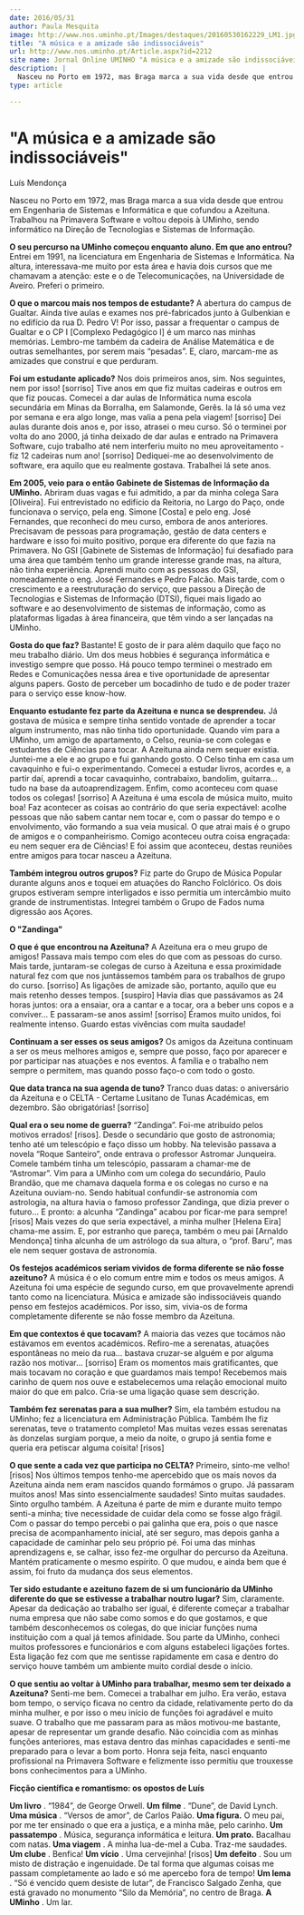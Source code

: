 ```yaml
---
date: 2016/05/31
author: Paula Mesquita
image: http://www.nos.uminho.pt/Images/destaques/20160530162229_LM1.jpg
title: "A música e a amizade são indissociáveis"
url: http://www.nos.uminho.pt/Article.aspx?id=2212
site name: Jornal Online UMINHO "A música e a amizade são indissociáveis"
description: |
  Nasceu no Porto em 1972, mas Braga marca a sua vida desde que entrou em Engenharia de Sistemas e Informática e que cofundou a Azeituna. Trabalhou na Primavera Software e voltou depois à UMinho, sendo informático na Direção de Tecnologias e Sistemas de Informação.
type: article

---
```

# "A música e a amizade são indissociáveis"




Luís Mendonça

Nasceu no Porto em 1972, mas Braga marca a sua vida desde que entrou em Engenharia de Sistemas e Informática e que cofundou a Azeituna. Trabalhou na Primavera Software e voltou depois à UMinho, sendo informático na Direção de Tecnologias e Sistemas de Informação.

**O seu percurso na UMinho começou enquanto aluno. Em que ano entrou?** 
Entrei em 1991, na licenciatura em Engenharia de Sistemas e Informática. Na altura, interessava-me muito por esta área e havia dois cursos que me chamavam a atenção: este e o de Telecomunicações, na Universidade de Aveiro. Preferi o primeiro.

**O que o marcou mais nos tempos de estudante?** 
A abertura do campus de Gualtar. Ainda tive aulas e exames nos pré-fabricados junto à Gulbenkian e no edifício da rua D. Pedro V! Por isso, passar a frequentar o campus de Gualtar e o CP I [Complexo Pedagógico I] é um marco nas minhas memórias. Lembro-me também da cadeira de Análise Matemática e de outras semelhantes, por serem mais “pesadas”. E, claro, marcam-me as amizades que construí e que perduram.

**Foi um estudante aplicado?** 
Nos dois primeiros anos, sim. Nos seguintes, nem por isso! [sorriso] Tive anos em que fiz muitas cadeiras e outros em que fiz poucas. Comecei a dar aulas de Informática numa escola secundária em Minas da Borralha, em Salamonde, Gerês. Ia lá só uma vez por semana e era algo longe, mas valia a pena pela viagem! [sorriso] Dei aulas durante dois anos e, por isso, atrasei o meu curso. Só o terminei por volta do ano 2000, já tinha deixado de dar aulas e entrado na Primavera Software, cujo trabalho até nem interferiu muito no meu aproveitamento - fiz 12 cadeiras num ano! [sorriso] Dediquei-me ao desenvolvimento de software, era aquilo que eu realmente gostava. Trabalhei lá sete anos.

**Em 2005, veio para o então Gabinete de Sistemas de Informação da UMinho.** 
Abriram duas vagas e fui admitido, a par da minha colega Sara [Oliveira]. Fui entrevistado no edifício da Reitoria, no Largo do Paço, onde funcionava o serviço, pela eng. Simone [Costa] e pelo eng. José Fernandes, que reconheci do meu curso, embora de anos anteriores. Precisavam de pessoas para programação, gestão de data centers e hardware e isso foi muito positivo, porque era diferente do que fazia na Primavera. No GSI [Gabinete de Sistemas de Informação] fui desafiado para uma área que também tenho um grande interesse grande mas, na altura, não tinha experiência. Aprendi muito com as pessoas do GSI, nomeadamente o eng. José Fernandes e Pedro Falcão. Mais tarde, com o crescimento e a reestruturação do serviço, que passou a Direção de Tecnologias e Sistemas de Informação (DTSI), fiquei mais ligado ao software e ao desenvolvimento de sistemas de informação, como as plataformas ligadas à área financeira, que têm vindo a ser lançadas na UMinho.

**Gosta do que faz?** 
Bastante! E gosto de ir para além daquilo que faço no meu trabalho diário. Um dos meus hobbies é segurança informática e investigo sempre que posso. Há pouco tempo terminei o mestrado em Redes e Comunicações nessa área e tive oportunidade de apresentar alguns papers. Gosto de perceber um bocadinho de tudo e de poder trazer para o serviço esse know-how.

**Enquanto estudante fez parte da Azeituna e nunca se desprendeu.** 
Já gostava de música e sempre tinha sentido vontade de aprender a tocar algum instrumento, mas não tinha tido oportunidade. Quando vim para a UMinho, um amigo de apartamento, o Celso, reunia-se com colegas e estudantes de Ciências para tocar. A Azeituna ainda nem sequer existia. Juntei-me a ele e ao grupo e fui ganhando gosto. O Celso tinha em casa um cavaquinho e fui-o experimentando. Comecei a estudar livros, acordes e, a partir daí, aprendi a tocar cavaquinho, contrabaixo, bandolim, guitarra… tudo na base da autoaprendizagem. Enfim, como aconteceu com quase todos os colegas! [sorriso] A Azeituna é uma escola de música muito, muito boa! Faz acontecer as coisas ao contrário do que seria expectável: acolhe pessoas que não sabem cantar nem tocar e, com o passar do tempo e o envolvimento, vão formando a sua veia musical. O que atrai mais é o grupo de amigos e o companheirismo. Comigo aconteceu outra coisa engraçada: eu nem sequer era de Ciências! E foi assim que aconteceu, destas reuniões entre amigos para tocar nasceu a Azeituna.

**Também integrou outros grupos?** 
Fiz parte do Grupo de Música Popular durante alguns anos e toquei em atuações do Rancho Folclórico. Os dois grupos estiveram sempre interligados e isso permitia um intercâmbio muito grande de instrumentistas. Integrei também o Grupo de Fados numa digressão aos Açores.


**O "Zandinga"** 

**O que é que encontrou na Azeituna?** 
A Azeituna era o meu grupo de amigos! Passava mais tempo com eles do que com as pessoas do curso. Mais tarde, juntaram-se colegas de curso à Azeituna e essa proximidade natural fez com que nos juntássemos também para os trabalhos de grupo do curso. [sorriso] As ligações de amizade são, portanto, aquilo que eu mais retenho desses tempos. [suspiro] Havia dias que passávamos as 24 horas juntos: ora a ensaiar, ora a cantar e a tocar, ora a beber uns copos e a conviver... E passaram-se anos assim! [sorriso] Éramos muito unidos, foi realmente intenso. Guardo estas vivências com muita saudade!

**Continuam a ser esses os seus amigos?** 
Os amigos da Azeituna continuam a ser os meus melhores amigos e, sempre que posso, faço por aparecer e por participar nas atuações e nos eventos. A família e o trabalho nem sempre o permitem, mas quando posso faço-o com todo o gosto.

**Que data tranca na sua agenda de tuno?** 
Tranco duas datas: o aniversário da Azeituna e o CELTA - Certame Lusitano de Tunas Académicas, em dezembro. São obrigatórias! [sorriso]

**Qual era o seu nome de guerra?** 
“Zandinga”. Foi-me atribuído pelos motivos errados! [risos]. Desde o secundário que gosto de astronomia; tenho até um telescópio e faço disso um hobby. Na televisão passava a novela “Roque Santeiro”, onde entrava o professor Astromar Junqueira. Comele também tinha um telescópio, passaram a chamar-me de “Astromar”. Vim para a UMinho com um colega do secundário, Paulo Brandão, que me chamava daquela forma e os colegas no curso e na Azeituna ouviam-no. Sendo habitual confundir-se astronomia com astrologia, na altura havia o famoso professor Zandinga, que dizia prever o futuro… E pronto: a alcunha “Zandinga” acabou por ficar-me para sempre! [risos] Mais vezes do que seria expectável, a minha mulher [Helena Eira] chama-me assim. E, por estranho que pareça, também o meu pai [Arnaldo Mendonça] tinha alcunha de um astrólogo da sua altura, o “prof. Baru”, mas ele nem sequer gostava de astronomia.

**Os festejos académicos seriam vividos de forma diferente se não fosse azeituno?** 
A música é o elo comum entre mim e todos os meus amigos. A Azeituna foi uma espécie de segundo curso, em que provavelmente aprendi tanto como na licenciatura. Música e amizade são indissociáveis quando penso em festejos académicos. Por isso, sim, vivia-os de forma completamente diferente se não fosse membro da Azeituna.

**Em que contextos é que tocavam?** 
A maioria das vezes que tocámos não estávamos em eventos académicos. Refiro-me a serenatas, atuações espontâneas no meio da rua… bastava cruzar-se alguém e por alguma razão nos motivar... [sorriso] Eram os momentos mais gratificantes, que mais tocavam no coração e que guardamos mais tempo! Recebemos mais carinho de quem nos ouve e estabelecemos uma relação emocional muito maior do que em palco. Cria-se uma ligação quase sem descrição.

**Também fez serenatas para a sua mulher?** 
Sim, ela também estudou na UMinho; fez a licenciatura em Administração Pública. Também lhe fiz serenatas, teve o tratamento completo! Mas muitas vezes essas serenatas às donzelas surgiam porque, a meio da noite, o grupo já sentia fome e queria era petiscar alguma coisita! [risos]

**O que sente a cada vez que participa no CELTA?** 
Primeiro, sinto-me velho! [risos] Nos últimos tempos tenho-me apercebido que os mais novos da Azeituna ainda nem eram nascidos quando formámos o grupo. Já passaram muitos anos! Mas sinto essencialmente saudades! Sinto muitas saudades. Sinto orgulho também. A Azeituna é parte de mim e durante muito tempo senti-a minha; tive necessidade de cuidar dela como se fosse algo frágil. Com o passar do tempo percebi o pai galinha que era, pois o que nasce precisa de acompanhamento inicial, até ser seguro, mas depois ganha a capacidade de caminhar pelo seu próprio pé. Foi uma das minhas aprendizagens e, se calhar, isso fez-me orgulhar do percurso da Azeituna. Mantém praticamente o mesmo espírito. O que mudou, e ainda bem que é assim, foi fruto da mudança dos seus elementos.

**Ter sido estudante e azeituno fazem de si um funcionário da UMinho diferente do que se estivesse a trabalhar noutro lugar?** 
Sim, claramente. Apesar da dedicação ao trabalho ser igual, é diferente começar a trabalhar numa empresa que não sabe como somos e do que gostamos, e que também desconhecemos os colegas, do que iniciar funções numa instituição com a qual já temos afinidade. Sou parte da UMinho, conheci muitos professores e funcionários e com alguns estabeleci ligações fortes. Esta ligação fez com que me sentisse rapidamente em casa e dentro do serviço houve também um ambiente muito cordial desde o início.

**O que sentiu ao voltar à UMinho para trabalhar, mesmo sem ter deixado a Azeituna?** 
Senti-me bem. Comecei a trabalhar em julho. Era verão, estava bom tempo, o serviço ficava no centro da cidade, relativamente perto do da minha mulher, e por isso o meu início de funções foi agradável e muito suave. O trabalho que me passaram para as mãos motivou-me bastante, apesar de representar um grande desafio. Não coincidia com as minhas funções anteriores, mas estava dentro das minhas capacidades e senti-me preparado para o levar a bom porto. Honra seja feita, nasci enquanto profissional na Primavera Software e felizmente isso permitiu que trouxesse bons conhecimentos para a UMinho.

**Ficção científica e romantismo: os opostos de Luís** 


**Um livro** . “1984”, de George Orwell.
**Um filme** . “Dune”, de David Lynch.
**Uma música** . “Versos de amor”, de Carlos Paião.
**Uma figura.** O meu pai, por me ter ensinado o que era a justiça, e a minha mãe, pelo carinho.
**Um passatempo** . Música, segurança informática e leitura.
**Um prato.**  Bacalhau com natas.
**Uma viagem** . A minha lua-de-mel a Cuba. Traz-me saudades.
**Um clube** . Benfica!
**Um vício** . Uma cervejinha! [risos]
**Um defeito** . Sou um misto de distração e ingenuidade. De tal forma que algumas coisas me passam completamente ao lado e só me apercebo fora de tempo!
**Um lema** . “Só é vencido quem desiste de lutar”, de Francisco Salgado Zenha, que está gravado no monumento “Silo da Memória”, no centro de Braga.
**A UMinho** . Um lar.
